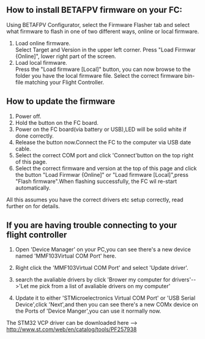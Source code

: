 ## How to install BETAFPV firmware on your FC:

Using BETAFPV Configurator, select the Firmware Flasher tab and select what firmware to flash in one of two different ways, online or local firmware.

  1. Load online firmware.   
Select Target and Version in the upper left corner. Press "Load Firmwar {Online]", lower right part of the screen. 
  2. Load local firmware.   
 Press the "Load firmware [Local]" button, you can now browse to the folder you have the local firmware file. Select the correct firmware bin-file matching your Flight Controller. 

## How to update the firmware 
1. Power off.
2. Hold the button on the FC board.
3. Power on the FC board(via battery or USB),LED will be solid white if done correctly.
4. Release the button now.Connect the FC to the computer via USB date cable.
5. Select the correct COM port and click 'Connect'button on the top right of this page.
6. Select the correct firmware and version at the top of this page and click the button "Load Firmwar {Online]" or  "Load firmware [Local]",press "Flash firmware".When flashing successfully, the FC wil re-start automatically.

 All this assumes you have the correct drivers etc setup correctly, read further on for details.


## If you are having trouble connecting to your flight controller

1. Open 'Device Manager' on your PC,you can see there's a new device named 'MMF103Virtual COM Port' here.

2. Right click the 'MMF103Virtual COM Port' and select 'Update driver'.

3. search the avaliable drivers by click 'Brower my computer for drivers'-->'Let me pick from a list of avaliable drivers on my computer'

4. Update it to either 'STMicroelectronics Virtual COM Port' or 'USB Serial Device',click 'Next',and then you can see there's a new COMx device on the Ports of 'Device Manger',you can use it normally now.



The STM32 VCP driver can be downloaded here --> http://www.st.com/web/en/catalog/tools/PF257938
